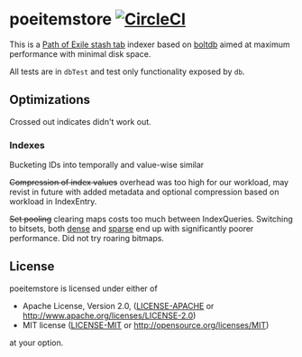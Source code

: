 # poeitemstore [![CircleCI](https://circleci.com/gh/Everlag/poeitemstore.svg?style=svg)](https://circleci.com/gh/Everlag/poeitemstore)

This is a [Path of Exile stash tab](https://www.pathofexile.com/developer/docs/api-resource-public-stash-tabs) indexer based on [boltdb](https://github.com/boltdb/bolt) aimed at maximum performance with minimal disk space.

All tests are in `dbTest` and test only functionality exposed by `db`.

## Optimizations

Crossed out indicates didn't work out.

### Indexes

Bucketing IDs into temporally and value-wise similar

~~Compression of index values~~ overhead was too high for our workload, may revist in future with added metadata and optional compression based on workload in IndexEntry.

~~Set pooling~~ clearing maps costs too much between IndexQueries. Switching to bitsets, both [dense](https://github.com/willf/bitset) and [sparse](https://github.com/js-ojus/sparsebitset) end up with significantly poorer performance. Did not try roaring bitmaps.

## License

poeitemstore is licensed under either of

 * Apache License, Version 2.0, ([LICENSE-APACHE](LICENSE-APACHE) or
   http://www.apache.org/licenses/LICENSE-2.0)
 * MIT license ([LICENSE-MIT](LICENSE-MIT) or
   http://opensource.org/licenses/MIT)

at your option.
